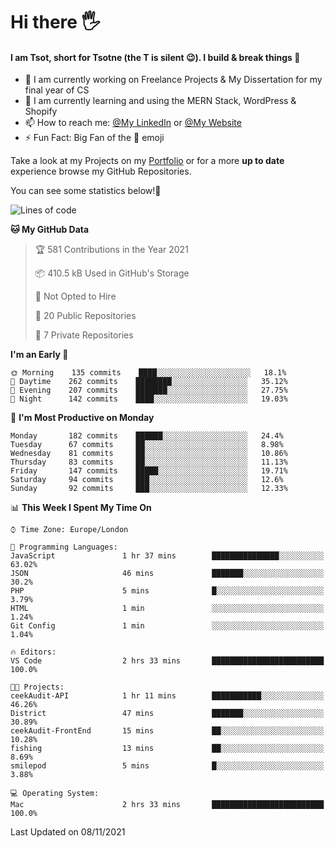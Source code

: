 # Hi there :raised_hand_with_fingers_splayed:
#### I am Tsot, short for Tsotne (the T is silent :wink:). I build & break things :space_invader:
- :telescope: I am currently working on Freelance Projects & My Dissertation for my final year of CS
- :seedling: I am currently learning and using the MERN Stack, WordPress & Shopify
- :mailbox: How to reach me: [@My LinkedIn](https://www.linkedin.com/in/tsotne-gvadzabia/) or [@My Website](https://tsotnegvadzabia.me/contact)
- :zap: Fun Fact: Big Fan of the :space_invader: emoji

Take a look at my Projects on my [Portfolio](https://tsotne.co.uk/) or for a more **up to date** experience browse my GitHub Repositories.

You can see some statistics below!:space_invader:
<!--START_SECTION:waka-->
![Lines of code](https://img.shields.io/badge/From%20Hello%20World%20I%27ve%20Written-3.5%20million%20lines%20of%20code-blue)

**🐱 My GitHub Data** 

> 🏆 581 Contributions in the Year 2021
 > 
> 📦 410.5 kB Used in GitHub's Storage 
 > 
> 🚫 Not Opted to Hire
 > 
> 📜 20 Public Repositories 
 > 
> 🔑 7 Private Repositories  
 > 
**I'm an Early 🐤** 

```text
🌞 Morning    135 commits    ████░░░░░░░░░░░░░░░░░░░░░   18.1% 
🌆 Daytime    262 commits    ████████░░░░░░░░░░░░░░░░░   35.12% 
🌃 Evening    207 commits    ███████░░░░░░░░░░░░░░░░░░   27.75% 
🌙 Night      142 commits    ████░░░░░░░░░░░░░░░░░░░░░   19.03%

```
📅 **I'm Most Productive on Monday** 

```text
Monday       182 commits    ██████░░░░░░░░░░░░░░░░░░░   24.4% 
Tuesday      67 commits     ██░░░░░░░░░░░░░░░░░░░░░░░   8.98% 
Wednesday    81 commits     ██░░░░░░░░░░░░░░░░░░░░░░░   10.86% 
Thursday     83 commits     ██░░░░░░░░░░░░░░░░░░░░░░░   11.13% 
Friday       147 commits    █████░░░░░░░░░░░░░░░░░░░░   19.71% 
Saturday     94 commits     ███░░░░░░░░░░░░░░░░░░░░░░   12.6% 
Sunday       92 commits     ███░░░░░░░░░░░░░░░░░░░░░░   12.33%

```


📊 **This Week I Spent My Time On** 

```text
⌚︎ Time Zone: Europe/London

💬 Programming Languages: 
JavaScript               1 hr 37 mins        ███████████████░░░░░░░░░░   63.02% 
JSON                     46 mins             ███████░░░░░░░░░░░░░░░░░░   30.2% 
PHP                      5 mins              █░░░░░░░░░░░░░░░░░░░░░░░░   3.79% 
HTML                     1 min               ░░░░░░░░░░░░░░░░░░░░░░░░░   1.24% 
Git Config               1 min               ░░░░░░░░░░░░░░░░░░░░░░░░░   1.04%

🔥 Editors: 
VS Code                  2 hrs 33 mins       █████████████████████████   100.0%

🐱‍💻 Projects: 
ceekAudit-API            1 hr 11 mins        ███████████░░░░░░░░░░░░░░   46.26% 
District                 47 mins             ███████░░░░░░░░░░░░░░░░░░   30.89% 
ceekAudit-FrontEnd       15 mins             ██░░░░░░░░░░░░░░░░░░░░░░░   10.28% 
fishing                  13 mins             ██░░░░░░░░░░░░░░░░░░░░░░░   8.69% 
smilepod                 5 mins              █░░░░░░░░░░░░░░░░░░░░░░░░   3.88%

💻 Operating System: 
Mac                      2 hrs 33 mins       █████████████████████████   100.0%

```


 Last Updated on 08/11/2021
<!--END_SECTION:waka-->
